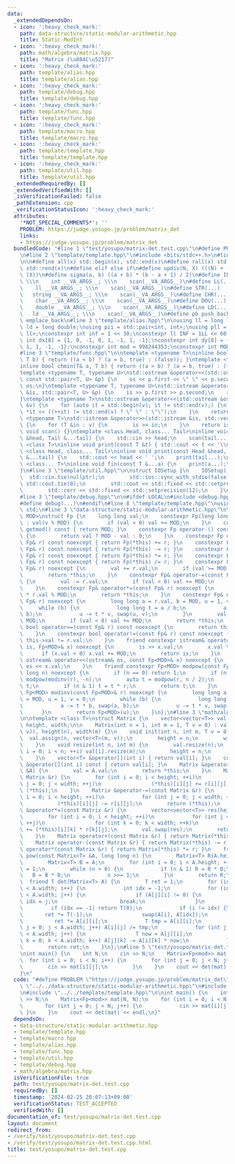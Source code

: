 ```yaml
---
data:
  _extendedDependsOn:
  - icon: ':heavy_check_mark:'
    path: data-structure/static-modular-arithmetic.hpp
    title: Static-ModInt
  - icon: ':heavy_check_mark:'
    path: math/algebra/matrix.hpp
    title: "Matrix (\u884C\u5217)"
  - icon: ':heavy_check_mark:'
    path: template/alias.hpp
    title: template/alias.hpp
  - icon: ':heavy_check_mark:'
    path: template/debug.hpp
    title: template/debug.hpp
  - icon: ':heavy_check_mark:'
    path: template/func.hpp
    title: template/func.hpp
  - icon: ':heavy_check_mark:'
    path: template/macro.hpp
    title: template/macro.hpp
  - icon: ':heavy_check_mark:'
    path: template/template.hpp
    title: template/template.hpp
  - icon: ':heavy_check_mark:'
    path: template/util.hpp
    title: template/util.hpp
  _extendedRequiredBy: []
  _extendedVerifiedWith: []
  _isVerificationFailed: false
  _pathExtension: cpp
  _verificationStatusIcon: ':heavy_check_mark:'
  attributes:
    '*NOT_SPECIAL_COMMENTS*': ''
    PROBLEM: https://judge.yosupo.jp/problem/matrix_det
    links:
    - https://judge.yosupo.jp/problem/matrix_det
  bundledCode: "#line 1 \"test/yosupo/matrix-det.test.cpp\"\n#define PROBLEM \"https://judge.yosupo.jp/problem/matrix_det\"\
    \n#line 2 \"template/template.hpp\"\n#include <bits/stdc++.h>\n#line 3 \"template/macro.hpp\"\
    \n\n#define all(x) std::begin(x), std::end(x)\n#define rall(x) std::rbegin(x),\
    \ std::rend(x)\n#define elif else if\n#define updiv(N, X) (((N) + (X) - (1)) /\
    \ (X))\n#define sigma(a, b) ((a + b) * (b - a + 1) / 2)\n#define INT(...)    \
    \ \\\n    int __VA_ARGS__; \\\n    scan(__VA_ARGS__)\n#define LL(...)     \\\n\
    \    ll __VA_ARGS__; \\\n    scan(__VA_ARGS__)\n#define STR(...)        \\\n \
    \   string __VA_ARGS__; \\\n    scan(__VA_ARGS__)\n#define CHR(...)      \\\n\
    \    char __VA_ARGS__; \\\n    scan(__VA_ARGS__)\n#define DOU(...)        \\\n\
    \    double __VA_ARGS__; \\\n    scan(__VA_ARGS__)\n#define LD(...)     \\\n \
    \   ld __VA_ARGS__; \\\n    scan(__VA_ARGS__)\n#define pb push_back\n#define eb\
    \ emplace_back\n#line 3 \"template/alias.hpp\"\n\nusing ll = long long;\nusing\
    \ ld = long double;\nusing pii = std::pair<int, int>;\nusing pll = std::pair<ll,\
    \ ll>;\nconstexpr int inf = 1 << 30;\nconstexpr ll INF = 1LL << 60;\nconstexpr\
    \ int dx[8] = {1, 0, -1, 0, 1, -1, 1, -1};\nconstexpr int dy[8] = {0, 1, 0, -1,\
    \ 1, 1, -1, -1};\nconstexpr int mod = 998244353;\nconstexpr int MOD = 1e9 + 7;\n\
    #line 3 \"template/func.hpp\"\n\ntemplate <typename T>\ninline bool chmax(T& a,\
    \ T b) { return ((a < b) ? (a = b, true) : (false)); }\ntemplate <typename T>\n\
    inline bool chmin(T& a, T b) { return ((a > b) ? (a = b, true) : (false)); }\n\
    template <typename T, typename U>\nstd::ostream &operator<<(std::ostream &os,\
    \ const std::pair<T, U> &p) {\n    os << p.first << \" \" << p.second;\n    return\
    \ os;\n}\ntemplate <typename T, typename U>\nstd::istream &operator>>(std::istream\
    \ &is, std::pair<T, U> &p) {\n    is >> p.first >> p.second;\n    return is;\n\
    }\ntemplate <typename T>\nstd::ostream &operator<<(std::ostream &os, const std::vector<T>\
    \ &v) {\n    for (auto it = std::begin(v); it != std::end(v);) {\n        os <<\
    \ *it << ((++it) != std::end(v) ? \" \" : \"\");\n    }\n    return os;\n}\ntemplate\
    \ <typename T>\nstd::istream &operator>>(std::istream &is, std::vector<T> &v)\
    \ {\n    for (T &in : v) {\n        is >> in;\n    }\n    return is;\n}\ninline\
    \ void scan() {}\ntemplate <class Head, class... Tail>\ninline void scan(Head\
    \ &head, Tail &...tail) {\n    std::cin >> head;\n    scan(tail...);\n}\ntemplate\
    \ <class T>\ninline void print(const T &t) { std::cout << t << '\\n'; }\ntemplate\
    \ <class Head, class... Tail>\ninline void print(const Head &head, const Tail\
    \ &...tail) {\n    std::cout << head << ' ';\n    print(tail...);\n}\ntemplate\
    \ <class... T>\ninline void fin(const T &...a) {\n    print(a...);\n    exit(0);\n\
    }\n#line 3 \"template/util.hpp\"\n\nstruct IOSetup {\n    IOSetup() {\n      \
    \  std::cin.tie(nullptr);\n        std::ios::sync_with_stdio(false);\n       \
    \ std::cout.tie(0);\n        std::cout << std::fixed << std::setprecision(12);\n\
    \        std::cerr << std::fixed << std::setprecision(12);\n    }\n} IOSetup;\n\
    #line 3 \"template/debug.hpp\"\n\n#ifdef LOCAL\n#include <debug.hpp>\n#else\n\
    #define debug(...)\n#endif\n#line 8 \"template/template.hpp\"\nusing namespace\
    \ std;\n#line 3 \"data-structure/static-modular-arithmetic.hpp\"\n\ntemplate <int\
    \ MOD>\nstruct Fp {\n    long long val;\n    constexpr Fp(long long v = 0) noexcept\
    \ : val(v % MOD) {\n        if (val < 0) val += MOD;\n    }\n    constexpr int\
    \ getmod() const { return MOD; }\n    constexpr Fp operator-() const noexcept\
    \ {\n        return val ? MOD - val : 0;\n    }\n    constexpr Fp operator+(const\
    \ Fp& r) const noexcept { return Fp(*this) += r; }\n    constexpr Fp operator-(const\
    \ Fp& r) const noexcept { return Fp(*this) -= r; }\n    constexpr Fp operator*(const\
    \ Fp& r) const noexcept { return Fp(*this) *= r; }\n    constexpr Fp operator/(const\
    \ Fp& r) const noexcept { return Fp(*this) /= r; }\n    constexpr Fp& operator+=(const\
    \ Fp& r) noexcept {\n        val += r.val;\n        if (val >= MOD) val -= MOD;\n\
    \        return *this;\n    }\n    constexpr Fp& operator-=(const Fp& r) noexcept\
    \ {\n        val -= r.val;\n        if (val < 0) val += MOD;\n        return *this;\n\
    \    }\n    constexpr Fp& operator*=(const Fp& r) noexcept {\n        val = val\
    \ * r.val % MOD;\n        return *this;\n    }\n    constexpr Fp& operator/=(const\
    \ Fp& r) noexcept {\n        long long a = r.val, b = MOD, u = 1, v = 0;\n   \
    \     while (b) {\n            long long t = a / b;\n            a -= t * b, swap(a,\
    \ b);\n            u -= t * v, swap(u, v);\n        }\n        val = val * u %\
    \ MOD;\n        if (val < 0) val += MOD;\n        return *this;\n    }\n    constexpr\
    \ bool operator==(const Fp& r) const noexcept {\n        return this->val == r.val;\n\
    \    }\n    constexpr bool operator!=(const Fp& r) const noexcept {\n        return\
    \ this->val != r.val;\n    }\n    friend constexpr istream& operator>>(istream&\
    \ is, Fp<MOD>& x) noexcept {\n        is >> x.val;\n        x.val %= MOD;\n  \
    \      if (x.val < 0) x.val += MOD;\n        return is;\n    }\n    friend constexpr\
    \ ostream& operator<<(ostream& os, const Fp<MOD>& x) noexcept {\n        return\
    \ os << x.val;\n    }\n    friend constexpr Fp<MOD> modpow(const Fp<MOD>& r, long\
    \ long n) noexcept {\n        if (n == 0) return 1;\n        if (n < 0) return\
    \ modpow(modinv(r), -n);\n        auto t = modpow(r, n / 2);\n        t = t *\
    \ t;\n        if (n & 1) t = t * r;\n        return t;\n    }\n    friend constexpr\
    \ Fp<MOD> modinv(const Fp<MOD>& r) noexcept {\n        long long a = r.val, b\
    \ = MOD, u = 1, v = 0;\n        while (b) {\n            long long t = a / b;\n\
    \            a -= t * b, swap(a, b);\n            u -= t * v, swap(u, v);\n  \
    \      }\n        return Fp<MOD>(u);\n    }\n};\n#line 3 \"math/algebra/matrix.hpp\"\
    \n\ntemplate <class T>\nstruct Matrix {\n    vector<vector<T>> val;\n    size_t\
    \ height, width;\n\n    Matrix(int n = 1, int m = 1, T v = 0) : val(n, vector<T>(m,\
    \ v)), height(n), width(m) {}\n    void init(int n, int m, T v = 0) {\n      \
    \  val.assign(n, vector<T>(m, v));\n        height = n;\n        width = m;\n\
    \    }\n    void resize(int n, int m) {\n        val.resize(n);\n        for (int\
    \ i = 0; i < n; ++i) val[i].resize(m);\n        height = n;\n        width = m;\n\
    \    }\n    vector<T> &operator[](int i) { return val[i]; }\n    const vector<T>\
    \ &operator[](int i) const { return val[i]; }\n    Matrix &operator=(const Matrix\
    \ &A) {\n        val = A.val;\n        return *this;\n    }\n    Matrix &operator+=(const\
    \ Matrix &r) {\n        for (int i = 0; i < height; ++i)\n            for (int\
    \ j = 0; j < width; ++j)\n                (*this)[i][j] += r[i][j];\n        return\
    \ (*this);\n    }\n    Matrix &operator-=(const Matrix &r) {\n        for (int\
    \ i = 0; i < height; ++i)\n            for (int j = 0; j < width; ++j)\n     \
    \           (*this)[i][j] -= r[i][j];\n        return (*this);\n    }\n    Matrix\
    \ &operator*=(const Matrix &r) {\n        vector<vector<T>> res(height, vector<T>(r.width));\n\
    \        for (int i = 0; i < height; ++i)\n            for (int j = 0; j < r.width;\
    \ ++j)\n                for (int k = 0; k < width; ++k)\n                    res[i][j]\
    \ += (*this)[i][k] * r[k][j];\n        val.swap(res);\n        return (*this);\n\
    \    }\n    Matrix operator+(const Matrix &r) { return Matrix(*this) += r; }\n\
    \    Matrix operator-(const Matrix &r) { return Matrix(*this) -= r; }\n    Matrix\
    \ operator*(const Matrix &r) { return Matrix(*this) *= r; }\n    friend Matrix<T>\
    \ pow(const Matrix<T> &A, long long n) {\n        Matrix<T> R(A.height, A.height);\n\
    \        Matrix<T> B = A;\n        for (int i = 0; i < A.height; ++i) R[i][i]\
    \ = 1;\n        while (n > 0) {\n            if (n & 1) R = R * B;\n         \
    \   B = B * B;\n            n >>= 1;\n        }\n        return R;\n    }\n  \
    \  friend T det(Matrix<T> A) {\n        T ret = 1;\n        for (int i = 0; i\
    \ < A.width; i++) {\n            int idx = -1;\n            for (int j = i; j\
    \ < A.width; j++) {\n                if (A[j][i] != 0) {\n                   \
    \ idx = j;\n                    break;\n                }\n            }\n   \
    \         if (idx == -1) return T(0);\n            if (i != idx) {\n         \
    \       ret *= T(-1);\n                swap(A[i], A[idx]);\n            }\n  \
    \          ret *= A[i][i];\n            T tmp = A[i][i];\n            for (int\
    \ j = 0; j < A.width; j++) A[i][j] /= tmp;\n            for (int j = i + 1; j\
    \ < A.width; j++) {\n                T now = A[j][i];\n                for (int\
    \ k = 0; k < A.width; k++) A[j][k] -= A[i][k] * now;\n            }\n        }\n\
    \        return ret;\n    }\n};\n#line 5 \"test/yosupo/matrix-det.test.cpp\"\n\
    \nint main() {\n    int N;\n    cin >> N;\n    Matrix<Fp<mod>> mat(N, N);\n  \
    \  for (int i = 0; i < N; i++) {\n        for (int j = 0; j < N; j++) {\n    \
    \        cin >> mat[i][j];\n        }\n    }\n    cout << det(mat) << endl;\n\
    }\n"
  code: "#define PROBLEM \"https://judge.yosupo.jp/problem/matrix_det\"\n#include\
    \ \"../../data-structure/static-modular-arithmetic.hpp\"\n#include \"../../math/algebra/matrix.hpp\"\
    \n#include \"../../template/template.hpp\"\n\nint main() {\n    int N;\n    cin\
    \ >> N;\n    Matrix<Fp<mod>> mat(N, N);\n    for (int i = 0; i < N; i++) {\n \
    \       for (int j = 0; j < N; j++) {\n            cin >> mat[i][j];\n       \
    \ }\n    }\n    cout << det(mat) << endl;\n}"
  dependsOn:
  - data-structure/static-modular-arithmetic.hpp
  - template/template.hpp
  - template/macro.hpp
  - template/alias.hpp
  - template/func.hpp
  - template/util.hpp
  - template/debug.hpp
  - math/algebra/matrix.hpp
  isVerificationFile: true
  path: test/yosupo/matrix-det.test.cpp
  requiredBy: []
  timestamp: '2024-02-25 20:07:13+09:00'
  verificationStatus: TEST_ACCEPTED
  verifiedWith: []
documentation_of: test/yosupo/matrix-det.test.cpp
layout: document
redirect_from:
- /verify/test/yosupo/matrix-det.test.cpp
- /verify/test/yosupo/matrix-det.test.cpp.html
title: test/yosupo/matrix-det.test.cpp
---
```

